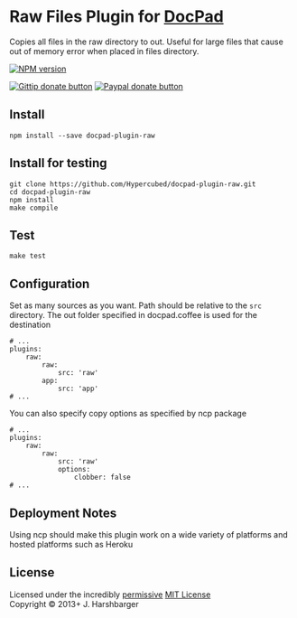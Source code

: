 # Raw Files Plugin for [DocPad](http://docpad.org)
Copies all files in the raw directory to out.  Useful for large files that cause out of memory error when placed in files directory.


[![NPM version](https://badge.fury.io/js/docpad-plugin-raw.png)](http://badge.fury.io/js/docpad-plugin-raw)

[![Gittip donate button](http://badgr.co/gittip/hypercubed.png)](https://www.gittip.com/hypercubed/ "Donate weekly to this project using Gittip")
[![Paypal donate button](http://badgr.co/paypal/donate.png?bg=%23feb13d)](https://www.paypal.com/cgi-bin/webscr?cmd=_s-xclick&hosted_button_id=X7KYR6T9U2NHC "One time donation to this project using Paypal")

## Install

```
npm install --save docpad-plugin-raw
```

## Install for testing

```
git clone https://github.com/Hypercubed/docpad-plugin-raw.git
cd docpad-plugin-raw
npm install
make compile
```

## Test

```
make test
```

## Configuration

Set as many sources as you want. Path should be relative to the `src` directory. The out folder specified in docpad.coffee is used for the destination

```
# ...
plugins:
    raw:
        raw:
            src: 'raw'
        app:
            src: 'app'
# ...
```

You can also specify copy options as specified by ncp package

```
# ...
plugins:
    raw:
        raw:
            src: 'raw'
            options:
                clobber: false
# ...
```

## Deployment Notes

Using ncp should make this plugin work on a wide variety of platforms and hosted platforms such as Heroku

## License
Licensed under the incredibly [permissive](http://en.wikipedia.org/wiki/Permissive_free_software_licence) [MIT License](http://creativecommons.org/licenses/MIT/)
<br/>Copyright &copy; 2013+ J. Harshbarger
